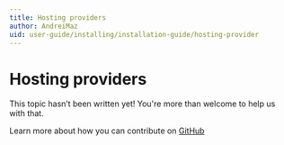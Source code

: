 ```yaml
---
title: Hosting providers
author: AndreiMaz
uid: user-guide/installing/installation-guide/hosting-provider
---
```

# Hosting providers

This topic hasn’t been written yet! You're more than welcome to help us with that.

Learn more about how you can contribute on [GitHub](https://github.com/nopSolutions/nopCommerce-Docs/blob/master/CONTRIBUTING.md)
